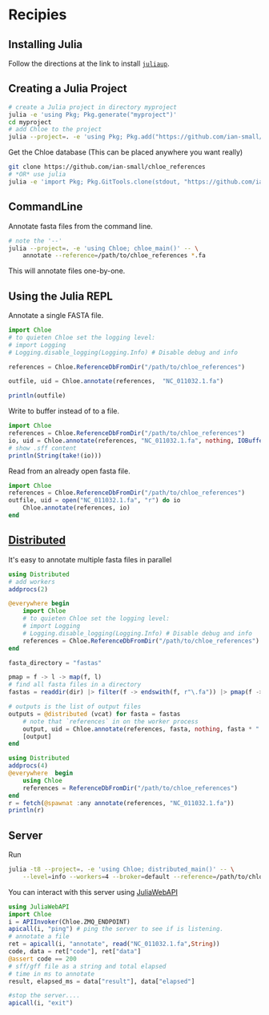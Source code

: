 # Recipies

## Installing Julia

Follow the directions at the link to install [`juliaup`](https://julialang.org/downloads/).

## Creating a Julia Project

```sh
# create a Julia project in directory myproject
julia -e 'using Pkg; Pkg.generate("myproject")'
cd myproject
# add Chloe to the project
julia --project=. -e 'using Pkg; Pkg.add("https://github.com/ian-small/chloe.git")'
```
Get the Chloe database (This can be placed anywhere you want really)

```sh
git clone https://github.com/ian-small/chloe_references
# *OR* use julia
julia -e 'import Pkg; Pkg.GitTools.clone(stdout, "https://github.com/ian-small/chloe_references", "chloe_references")'
```

## CommandLine

Annotate fasta files from the command line.

```sh
# note the '--'
julia --project=. -e 'using Chloe; chloe_main()' -- \
    annotate --reference=/path/to/chloe_references *.fa
```
This will annotate files one-by-one.

## Using the Julia REPL

Annotate a single FASTA file.

```julia
import Chloe
# to quieten Chloe set the logging level:
# import Logging
# Logging.disable_logging(Logging.Info) # Disable debug and info

references = Chloe.ReferenceDbFromDir("/path/to/chloe_references")

outfile, uid = Chloe.annotate(references,  "NC_011032.1.fa")

println(outfile)
```

Write to buffer instead of to a file.

```julia
import Chloe
references = Chloe.ReferenceDbFromDir("/path/to/chloe_references")
io, uid = Chloe.annotate(references, "NC_011032.1.fa", nothing, IOBuffer())
# show .sff content
println(String(take!(io)))
```

Read from an already open fasta file.


```julia
import Chloe
references = Chloe.ReferenceDbFromDir("/path/to/chloe_references")
outfile, uid = open("NC_011032.1.fa", "r") do io
    Chloe.annotate(references, io)
end
```
## [Distributed](https://docs.julialang.org/en/v1/stdlib/Distributed/index.html)

It's easy to annotate multiple fasta files in parallel

```julia
using Distributed
# add workers
addprocs(2)

@everywhere begin
    import Chloe
    # to quieten Chloe set the logging level:
    # import Logging
    # Logging.disable_logging(Logging.Info) # Disable debug and info
    references = Chloe.ReferenceDbFromDir("/path/to/chloe_references")
end

fasta_directory = "fastas"

pmap = f -> l -> map(f, l)
# find all fasta files in a directory
fastas = readdir(dir) |> filter(f -> endswith(f, r"\.fa")) |> pmap(f -> joinpath(fasta_directory, f))

# outputs is the list of output files
outputs = @distributed (vcat) for fasta = fastas
    # note that `references` in on the worker process
    output, uid = Chloe.annotate(references, fasta, nothing, fasta * ".sff")
    [output]
end
```

```julia
using Distributed
addprocs(4)
@everywhere  begin
    using Chloe
    references = ReferenceDbFromDir("/path/to/chloe_references")
end
r = fetch(@spawnat :any annotate(references, "NC_011032.1.fa"))
println(r)
```

## Server

Run

```sh
julia -t8 --project=. -e 'using Chloe; distributed_main()' -- \
    --level=info --workers=4 --broker=default --reference=/path/to/chloe_references
```

You can interact with this server using [JuliaWebAPI](https://github.com/JuliaWeb/JuliaWebAPI.jl)


```julia
using JuliaWebAPI
import Chloe
i = APIInvoker(Chloe.ZMQ_ENDPOINT)
apicall(i, "ping") # ping the server to see if is listening.
# annotate a file
ret = apicall(i, "annotate", read("NC_011032.1.fa",String))
code, data = ret["code"], ret["data"]
@assert code == 200
# sff/gff file as a string and total elapsed
# time in ms to annotate
result, elapsed_ms = data["result"], data["elapsed"]

#stop the server....
apicall(i, "exit")
```
